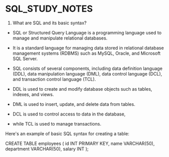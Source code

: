 # SQL_STUDY_NOTES

1) What are SQL and its basic syntax?
- SQL or Structured Query Language is a programming language used to manage and manipulate relational databases.

- It is a standard language for managing data stored in relational database management systems (RDBMS) such as MySQL, Oracle, and Microsoft SQL Server.

- SQL consists of several components, including data definition language (DDL), data manipulation language (DML), data control language (DCL), and transaction control language (TCL).

- DDL is used to create and modify database objects such as tables, indexes, and views.
- DML is used to insert, update, and delete data from tables.
- DCL is used to control access to data in the database,
- while TCL is used to manage transactions.

Here's an example of basic SQL syntax for creating a table:

CREATE TABLE employees ( 
id INT PRIMARY KEY, 
name VARCHAR(50), 
department VARCHAR(50), 
salary INT 
); 
